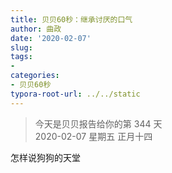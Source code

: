 ```yaml
---
title: 贝贝60秒：继承讨厌的口气
author: 曲政
date: '2020-02-07'
slug: 
tags:
- 
categories:
- 贝贝60秒
typora-root-url: ../../static
---
```

> 今天是贝贝报告给你的第 344 天   
> 2020-02-07 星期五 正月十四

怎样说狗狗的天堂